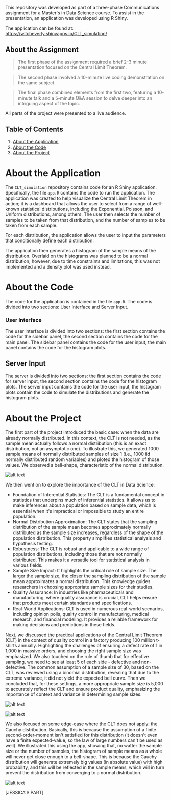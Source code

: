 This repository was developed as part of a three-phase Communications assignment for a Master's in Data Science course. 
To assist in the presentation, an application was developed using R Shiny.

The application can be found at: <https://witcheverly.shinyapps.io/CLT_simulation/>


## About the Assignment

> The first phase of the assignment required a brief 2-3 minute presentation focused on the Central Limit Theorem.

> The second phase involved a 10-minute live coding demonstration on the same subject.

> The final phase combined elements from the first two, featuring a 10-minute talk and a 5-minute Q&A session to delve deeper into an intriguing aspect of the topic.

All parts of the project were presented to a live audience.

## Table of Contents
1. [About the Application](#About-the-Application)
2. [About the Code](#About-the-Code)
3. [About the Project](#About-the-Project)


# About the Application

The `CLT_simulation` repository contains code for an R Shiny application. Specifically, the file `app.R` contains the code to run the application.
The application was created to help visualize the Central Limit Theorem in action; it is a dashboard that allows the user to select from a range of well-known statistical distributions, 
including the Exponential, Poisson, and Uniform distributions, among others. The user then selects the number of samples to be taken from that distribution,
and the number of samples to be taken from each sample. 

For each distribution, the application allows the user to input the parameters that conditionally define each distribution.

The application then generates a histogram of the sample means of the distribution. Overlaid on the histograms was planned to be a normal distribution; 
however, due to time constraints and limitations, this was not implemented and a density plot was used instead.

# About the Code 

The code for the application is contained in the file `app.R`. The code is divided into two sections: User Interface and Server Input.

### User Interface

The user interface is divided into two sections: the first section contains the code for the sidebar panel, 
the second section contains the code for the main panel. The sidebar panel contains the code for the user input, 
the main panel contains the code for the histogram plots.

## Server Input

The server is divided into two sections: the first section contains the code for server input, 
the second section contains the code for the histogram plots. The server input contains the code for the user input, 
the histogram plots contain the code to simulate the distributions and generate the histogram plots.

# About the Project

The first part of the project introduced the basic case: when the data are already normally distributed. In this context, the CLT is not needed, as the sample mean actually follows a normal distribution (this is an exact distribution, not an asymptotic one). To illustrate this, we generated 1000 sample means of normally distributed samples of size 1 (i.e., 1000 iid normally distributed random variables) and ploted the histogram of those values. We observed a bell-shape, characteristic of the normal distribution.

![alt text](https://github.com/witchEverly/CLT_simulation/blob/main/Normal_distribution.png?raw=true)


We then went on to explore the importance of the CLT in Data Science:

- Foundation of Inferential Statistics: The CLT is a fundamental concept in statistics that underpins much of inferential statistics. It allows us to make inferences about a population based on sample data, which is essential when it's impractical or impossible to study an entire population.
- Normal Distribution Approximation: The CLT states that the sampling distribution of the sample mean becomes approximately normally distributed as the sample size increases, regardless of the shape of the population distribution. This property simplifies statistical analysis and hypothesis testing.
- Robustness: The CLT is robust and applicable to a wide range of population distributions, including those that are not normally distributed. This makes it a versatile tool for statistical analysis in various fields.
- Sample Size Impact: It highlights the critical role of sample size. The larger the sample size, the closer the sampling distribution of the sample mean approximates a normal distribution. This knowledge guides researchers in choosing appropriate sample sizes for their studies.
- Quality Assurance: In industries like pharmaceuticals and manufacturing, where quality assurance is crucial, CLT helps ensure that products meet certain standards and specifications.
- Real-World Applications: CLT is used in numerous real-world scenarios, including opinion polls, quality control in manufacturing, medical research, and financial modeling. It provides a reliable framework for making decisions and predictions in these fields.


Next, we discussed the practical applications of the Central Limit Theorem (CLT) in the context of quality control in a factory producing 100 million t-shirts annually. Highlighting the challenges of ensuring a defect rate of 1 in 1,000 in massive orders, and choosing the right sample size was emphasized. We also touched on the rule of thumb that for effective sampling, we need to see at least 5 of each side - defective and non-defective. The common assumption of a sample size of 30, based on the CLT, was reviewed using a binomial distribution, revealing that due to the extreme variance, it did not yield the expected bell curve. Then we concluded that, for these settings, a more appropriate sample size is 5,000 to accurately reflect the CLT and ensure product quality, emphasizing the importance of context and variance in determining sample sizes.

![alt text](https://github.com/witchEverly/CLT_simulation/blob/main/sample_size.png?raw=true)

![alt text](https://github.com/witchEverly/CLT_simulation/blob/main/rule_of_thumb.png?raw=true)




We also focused on some edge-case where the CLT does not apply: the Cauchy distribution. Basically, this is because the assumption of a finite second-order-moment isn't satisfied for this distribution (it doesn't even have a finite expected-value, so the law of large numbers can't be used as well). We illustrated this using the app, showing that, no watter the sample size or the number of samples, the histogram of sample means as a whole will never get close enough to a bell-shape. This is because the Cauchy distribution will generate extremely big values (in absolute value) with high probability, and this will be reflected in the sample means, which will in turn prevent the distribution from converging to a normal distribution.

![alt text](https://github.com/witchEverly/CLT_simulation/blob/main/Cauchy_distribution.png?raw=true)


[JESSICA'S PART]



